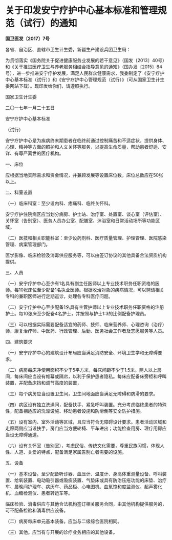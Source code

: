 # 关于印发安宁疗护中心基本标准和管理规范（试行）的通知

**国卫医发〔2017〕7号**

各省、自治区、直辖市卫生计生委，新疆生产建设兵团卫生局：

为贯彻落实《国务院关于促进健康服务业发展的若干意见》（国发〔2013〕40号）和《关于推进医疗卫生与养老服务相结合指导意见的通知》（国办发〔2015〕84号），进一步推进安宁疗护发展，满足人民群众健康需求，我委制定了《安宁疗护中心基本标准（试行）》和《安宁疗护中心管理规范（试行）》（可从国家卫生计生委网站下载）。现印发给你们，请遵照执行。

国家卫生计生委

二〇一七年一月二十五日

安宁疗护中心基本标准

（试行）

安宁疗护中心是为疾病终末期患者在临终前通过控制痛苦和不适症状，提供身体、心理、精神等方面的照护和人文关怀等服务，以提高生命质量，帮助患者舒适、安详、有尊严离世的医疗机构。

一、床位

应根据当地实际需求和资金情况，并兼顾发展等设置床位数，床位总数应在50张以上。

二、科室设置

（一）临床科室：至少设内科、疼痛科、临终关怀科。

安宁疗护住院病区应当划分病房、护士站、治疗室、处置室、谈心室（评估室）、关怀室（告别室）、医务人员办公室、配膳室、沐浴室和日常活动场所等功能区域。

（二）医技和相关职能科室：至少设药剂科、医疗质量管理、护理管理、医院感染管理、病案管理部门。

医学影像、临床检验及消毒供应服务等，可以由签订协议的其他具备合法资质机构提供。

三、人员

（一）安宁疗护中心至少有1名具有副主任医师以上专业技术职务任职资格的医师。每10张床位至少配备1名执业医师。根据收治对象的疾病情况，可以聘请相关专科的兼职医师进行定期巡诊，处理各专科医疗问题。

（二）安宁疗护中心至少配备1名具有主管护师以上专业技术职务任职资格的注册护士。每10张床至少配备4名护士，并按照与护士1:3的比例配备护理员。

（三）可以根据实际需要配备适宜的药师、技师、临床营养师、心理咨询（治疗）师、康复治疗师、中医药、行政管理、后勤、医务社会工作者及志愿服务等人员。

四、建筑要求

（一）安宁疗护中心的建筑设计布局应当满足消防安全、环境卫生学和无障碍要求。

（二）病房每床净使用面积不少于5平方米，每床间距不少于1.5米。两人以上房间，每床间应当设有帷幕或隔帘，以利于保护患者隐私。每床应配备床旁柜和呼叫装置，并配备床挡和调节高度的装置，

（三）每个病房应当设置卫生间，卫生间地面应当满足无障碍和防滑的要求。

（四）病区设有独立洗澡间，配备扶手、紧急呼叫装置。充分考虑临终患者的特殊性，配备相适应的洗澡设施、移动患者设施和防滑倒等安全防护措施。

（五）设有室内、室外活动等区域，且应当符合无障碍设计要求。患者活动区域和走廊两侧应当设扶手，房门应当方便轮椅、平车进出；功能检查用房、理疗用房应当设无障碍通道。

（六）设有关怀室（告别室），考虑民俗、传统文化需要，尊重民族习惯，体现人性、人道、关爱的特点，配备满足家属告别亡者需要的设施。

五、设备

（一）基本设备。至少配备听诊器、血压计、温度计、身高体重测量设备、呼叫装置、给氧装置、电动吸引器或吸痰装置、气垫床或具有防治压疮功能的床垫、治疗车、晨晚间护理车、病历车、药品柜、心电图机、血氧饱和度监测仪、超声雾化机、血糖检测仪、患者转运车等。

临床检验、消毒供应与其他合法机构签订相关服务合同，由其他机构提供服务的，可不配备检验和消毒供应设备。

（二）病房每床单元基本装备。应当与二级综合医院相同。

（三）其他。应当有与开展的诊疗业务相应的其他设备。
